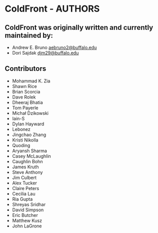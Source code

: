 # ColdFront - AUTHORS

## ColdFront was originally written and currently maintained by:

- Andrew E. Bruno <aebruno2@buffalo.edu>
- Dori Sajdak <djm29@buffalo.edu>

## Contributors

- Mohammad K. Zia
- Shawn Rice
- Brian Scorcia
- Dave Rolek
- Dheeraj Bhatia
- Tom Payerle
- Michał Dzikowski
- Iain-S
- Dylan Hayward
- Lebonez
- Jingchao Zhang
- Kristi Nikolla
- Quoding
- Aryansh Sharma
- Casey McLaughlin
- Caughlin Bohn
- James Kruth
- Steve Anthony
- Jim Culbert
- Alex Tucker
- Claire Peters
- Cecilia Lau
- Ria Gupta
- Shreyas Sridhar
- David Simpson
- Eric Butcher
- Matthew Kusz
- John LaGrone
